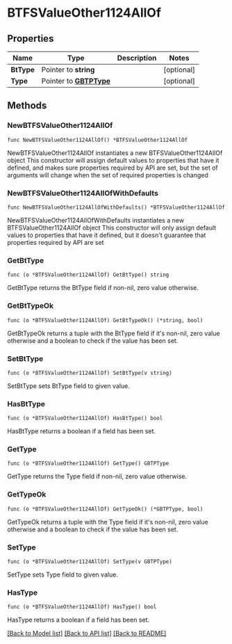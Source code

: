 # BTFSValueOther1124AllOf

## Properties

Name | Type | Description | Notes
------------ | ------------- | ------------- | -------------
**BtType** | Pointer to **string** |  | [optional] 
**Type** | Pointer to [**GBTPType**](GBTPType.md) |  | [optional] 

## Methods

### NewBTFSValueOther1124AllOf

`func NewBTFSValueOther1124AllOf() *BTFSValueOther1124AllOf`

NewBTFSValueOther1124AllOf instantiates a new BTFSValueOther1124AllOf object
This constructor will assign default values to properties that have it defined,
and makes sure properties required by API are set, but the set of arguments
will change when the set of required properties is changed

### NewBTFSValueOther1124AllOfWithDefaults

`func NewBTFSValueOther1124AllOfWithDefaults() *BTFSValueOther1124AllOf`

NewBTFSValueOther1124AllOfWithDefaults instantiates a new BTFSValueOther1124AllOf object
This constructor will only assign default values to properties that have it defined,
but it doesn't guarantee that properties required by API are set

### GetBtType

`func (o *BTFSValueOther1124AllOf) GetBtType() string`

GetBtType returns the BtType field if non-nil, zero value otherwise.

### GetBtTypeOk

`func (o *BTFSValueOther1124AllOf) GetBtTypeOk() (*string, bool)`

GetBtTypeOk returns a tuple with the BtType field if it's non-nil, zero value otherwise
and a boolean to check if the value has been set.

### SetBtType

`func (o *BTFSValueOther1124AllOf) SetBtType(v string)`

SetBtType sets BtType field to given value.

### HasBtType

`func (o *BTFSValueOther1124AllOf) HasBtType() bool`

HasBtType returns a boolean if a field has been set.

### GetType

`func (o *BTFSValueOther1124AllOf) GetType() GBTPType`

GetType returns the Type field if non-nil, zero value otherwise.

### GetTypeOk

`func (o *BTFSValueOther1124AllOf) GetTypeOk() (*GBTPType, bool)`

GetTypeOk returns a tuple with the Type field if it's non-nil, zero value otherwise
and a boolean to check if the value has been set.

### SetType

`func (o *BTFSValueOther1124AllOf) SetType(v GBTPType)`

SetType sets Type field to given value.

### HasType

`func (o *BTFSValueOther1124AllOf) HasType() bool`

HasType returns a boolean if a field has been set.


[[Back to Model list]](../README.md#documentation-for-models) [[Back to API list]](../README.md#documentation-for-api-endpoints) [[Back to README]](../README.md)


